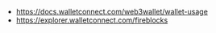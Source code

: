 - https://docs.walletconnect.com/web3wallet/wallet-usage
- https://explorer.walletconnect.com/fireblocks



